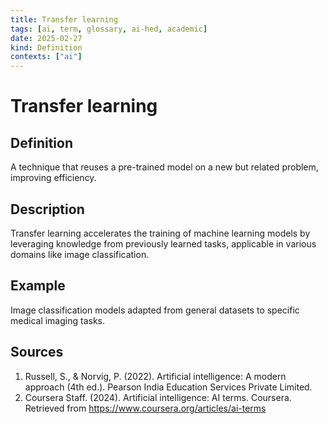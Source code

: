 ```yaml
---
title: Transfer learning
tags: [ai, term, glossary, ai-hed, academic]
date: 2025-02-27
kind: Definition
contexts: ["ai"]
---
```


# Transfer learning

## Definition
A technique that reuses a pre-trained model on a new but related problem, improving efficiency.

## Description
Transfer learning accelerates the training of machine learning models by leveraging knowledge from previously learned tasks, applicable in various domains like image classification.

## Example
Image classification models adapted from general datasets to specific medical imaging tasks.

## Sources
1. Russell, S., & Norvig, P. (2022). Artificial intelligence: A modern approach (4th ed.). Pearson India Education Services Private Limited.
2. Coursera Staff. (2024). Artificial intelligence: AI terms. Coursera. Retrieved from https://www.coursera.org/articles/ai-terms
